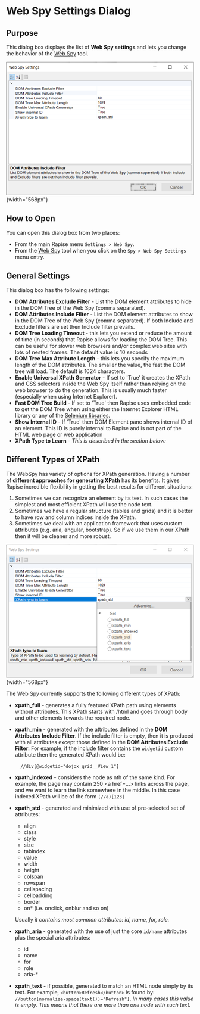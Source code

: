 # Web Spy Settings Dialog

## Purpose

This dialog box displays the list of **Web Spy settings** and lets you change the behavior of the [Web Spy](../web_spy/) tool.

![web_settings](./img/web_settings1.png){width="568px"}

## How to Open

You can open this dialog box from two places:

- From the main Rapise menu `Settings > Web Spy`.
- From the [Web Spy](web_spy.md) tool when you click on the `Spy > Web Spy Settings` menu entry.

## General Settings

This dialog box has the following settings:

- **DOM Attributes Exclude Filter** - List the DOM element attributes to hide in the DOM Tree of the Web Spy (comma separated).
- **DOM Attributes Include Filter** - List the DOM element attributes to show in the DOM Tree of the Web Spy (comma separated). If both Include and Exclude filters are set then Include filter prevails.
- **DOM Tree Loading Timeout** - this lets you extend or reduce the amount of time (in seconds) that Rapise allows for loading the DOM Tree. This can be useful for slower web browsers and/or complex web sites with lots of nested frames. The default value is 10 seconds
- **DOM Tree Max Attribute Length** - this lets you specify the maximum length of the DOM attributes. The smaller the value, the fast the DOM tree will load. The default is 1024 characters.
- **Enable Universal XPath Generator** - If set to 'True' it creates the XPath and CSS selectors inside the Web Spy itself rather than relying on the web browser to do the generation. This is usually much faster (especially when using Internet Explorer).
- **Fast DOM Tree Build** - If set to 'True' then Rapise uses embedded code to get the DOM Tree when using either the Internet Explorer HTML library or any of the [Selenium libraries](../selenium_webdriver/).
- **Show Internal ID** - If 'True' then DOM Element pane shows internal ID of an element. This ID is purely internal to Rapise and is not part of the HTML web page or web application
- **XPath Type to Learn** - *This is described in the section below:*

## Different Types of XPath

The WebSpy has variety of options for XPath generation. Having a number of **different approaches for generating XPath** has its benefits. It gives Rapise incredible flexibility in getting the best results for different situations:

1. Sometimes we can recognize an element by its text. In such cases the simplest and most efficient XPath will use the node text.
2. Sometimes we have a regular structure (tables and grids) and it is better to have row and column indices inside the XPath.
3. Sometimes we deal with an application framework that uses custom attributes (e.g. aria, angular, bootstrap). So if we use them in our XPath then it will be cleaner and more robust.

![web_settings_xpath_types](./img/web_settings2.png){width="568px"}

The Web Spy currently supports the following different types of XPath:

- **xpath_full** - generates a fully featured XPath path using elements without attributes. This XPath starts with /html and goes through body and other elements towards the required node.
- **xpath_min** - generated with the attributes defined in the **DOM Attributes Include Filter**. If the include filter is empty, then it is produced with all attributes except those defined in the **DOM Attributes Exclude Filter**. For example, if the include filter contains the `widgetid` custom attribute then the generated XPath would be:

        //div[@widgetid="dojox_grid__View_1"]

- **xpath_indexed** - considers the node as nth of the same kind. For example, the page may contain 250 &lt;a href=…&gt; links across the
page, and we want to learn the link somewhere in the middle. In this case indexed XPath will be of the form `(//a)[123]`
- **xpath_std** - generated and minimized with use of pre-selected set of attributes:
    - align
    - class
    - style
    - size
    - tabindex
    - value
    - width
    - height
    - colspan
    - rowspan
    - cellspacing
    - cellpadding
    - border
    - on* (i.e. onclick, onblur and so on)

    Usually *it contains most common attributes: id, name, for, role.*

- **xpath_aria** - generated with the use of just the core `id/name` attributes plus the special aria attributes:
    - id
    - name
    - for
    - role
    - aria-*
- **xpath_text** - if possible, generated to match an HTML node simply by its text. For example, `<button>Refresh</button>` is
found by: `//button[normalize-space(text())="Refresh"]`. *In many cases this value is empty. This means that there are more than one node with such text.*

